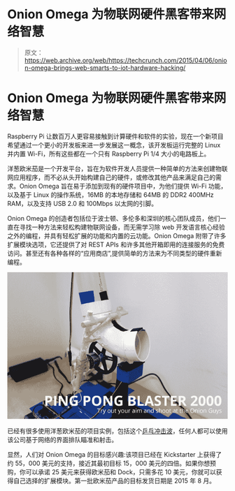 # Onion Omega 为物联网硬件黑客带来网络智慧 

> 原文：<https://web.archive.org/web/https://techcrunch.com/2015/04/06/onion-omega-brings-web-smarts-to-iot-hardware-hacking/>

# Onion Omega 为物联网硬件黑客带来网络智慧

Raspberry Pi 让数百万人更容易接触到计算硬件和软件的实验，现在一个新项目希望通过一个更小的开发板来进一步发展这一概念，该开发板运行完整的 Linux 并内置 Wi-Fi，所有这些都在一个只有 Raspberry Pi 1/4 大小的电路板上。

洋葱欧米茄是一个开发平台，旨在为软件开发人员提供一种简单的方法来创建物联网应用程序，而不必从头开始构建自己的硬件，或修改其他产品来满足自己的需求。Onion Omega 旨在易于添加到现有的硬件项目中，为他们提供 Wi-Fi 功能，以及基于 Linux 的操作系统，16MB 的本地存储和 64MB 的 DDR2 400MHz RAM，以及支持 USB 2.0 和 100Mbps 以太网的引脚。

Onion Omega 的创造者包括位于波士顿、多伦多和深圳的核心团队成员，他们一直在寻找一种方法来轻松构建物联网设备，而无需学习除 web 开发语言核心经验之外的编程，并具有轻松扩展的功能和内置的云功能。Onion Omega 附带了许多扩展模块选项，它还提供了对 REST APIs 和许多其他开箱即用的连接服务的免费访问。甚至还有各种各样的“应用商店”,提供简单的方法来为不同类型的硬件重新编程。

![cf00e3fa977742a1f033ef37a9d9648b_original](img/2d9905906beef6cb2b039f69ab150a3a.png)

已经有很多使用洋葱欧米茄的项目实例，包括这个[乒乓冲击波](https://web.archive.org/web/20221208093329/https://onion.io/livelab/pingpong-cannon)，任何人都可以使用该公司基于网络的界面排队瞄准和射击。

显然，人们对 Onion Omega 的目标感兴趣:该项目已经在 Kickstarter 上获得了约 55，000 美元的支持，接近其最初目标 15，000 美元的四倍。如果你想预购，你可以承诺 25 美元来获得欧米茄和 Dock，只需多花 10 美元，你就可以获得自己选择的扩展模块。第一批欧米茄产品的目标发货日期是 2015 年 8 月。